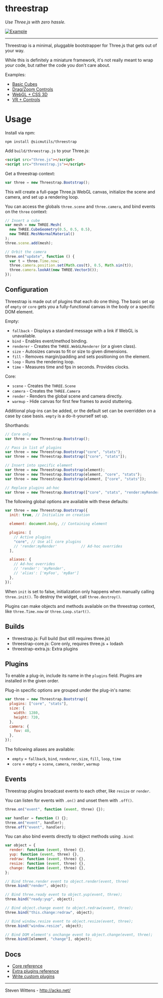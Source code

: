 # threestrap

_Use Three.js with zero hassle._

<a href="http://acko.net/files/threestrap/basic_cube.html"><img src="https://raw.github.com/unconed/threestrap/master/examples/basic_cube.png" alt="Example"></a>

---

Threestrap is a minimal, pluggable bootstrapper for Three.js that gets out of
your way.

While this is definitely a miniature framework, it's not really meant to wrap
_your_ code, but rather the code you don't care about.

Examples:

- [Basic Cubes](http://acko.net/files/threestrap/basic_cube.html)
- [Drag/Zoom Controls](http://acko.net/files/threestrap/controls_orbit_cube.html)
- [WebGL + CSS 3D](http://acko.net/files/threestrap/multiple_renderers.html)
- [VR + Controls](http://acko.net/files/threestrap/vr2.html)

# Usage

Install via npm:

```
npm install @sicmutils/threestrap
```

Add `build/threestrap.js` to your Three.js:

```html
<script src="three.js"></script>
<script src="threestrap.js"></script>
```

Get a threestrap context:

```javascript
var three = new Threestrap.Bootstrap();
```

This will create a full-page Three.js WebGL canvas, initialize the scene and
camera, and set up a rendering loop.

You can access the globals `three.scene` and `three.camera`, and bind events on
the `three` context:

```javascript
// Insert a cube
var mesh = new THREE.Mesh(
  new THREE.CubeGeometry(0.5, 0.5, 0.5),
  new THREE.MeshNormalMaterial()
);
three.scene.add(mesh);

// Orbit the camera
three.on("update", function () {
  var t = three.Time.now;
  three.camera.position.set(Math.cos(t), 0.5, Math.sin(t));
  three.camera.lookAt(new THREE.Vector3());
});
```

## Configuration

Threestrap is made out of plugins that each do one thing. The basic set up of
`empty` or `core` gets you a fully-functional canvas in the body or a specific
DOM element.

Empty:

- `fallback` - Displays a standard message with a link if WebGL is unavailable.
- `bind` - Enables event/method binding.
- `renderer` - Creates the `THREE.WebGLRenderer` (or a given class).
- `size` - Autosizes canvas to fit or size to given dimensions.
- `fill` - Removes margin/padding and sets positioning on the element.
- `loop` - Runs the rendering loop.
- `time` - Measures time and fps in seconds. Provides clocks.

Core:

- `scene` - Creates the `THREE.Scene`
- `camera` - Creates the `THREE.Camera`
- `render` - Renders the global scene and camera directly.
- `warmup` - Hide canvas for first few frames to avoid stuttering.

Additional plug-ins can be added, or the default set can be overridden on a case
by case basis. `empty` is a do-it-yourself set up.

Shorthands:

```javascript
// Core only
var three = new Threestrap.Bootstrap();

// Pass in list of plugins
var three = new Threestrap.Bootstrap("core", "stats");
var three = new Threestrap.Bootstrap(["core", "stats"]);

// Insert into specific element
var three = new Threestrap.Bootstrap(element);
var three = new Threestrap.Bootstrap(element, "core", "stats");
var three = new Threestrap.Bootstrap(element, ["core", "stats"]);

// Replace plugins ad-hoc
var three = new Threestrap.Bootstrap(["core", "stats", "render:myRender"]);
```

The following global options are available with these defaults:

```javascript
var three = new Threestrap.Bootstrap({
  init: true, // Initialize on creation

  element: document.body, // Containing element

  plugins: [
    // Active plugins
    "core", // Use all core plugins
    // 'render:myRender'           // Ad-hoc overrides
  ],

  aliases: {
    // Ad-hoc overrides
    // 'render': 'myRender',
    // 'alias': ['myFoo', 'myBar']
  },
});
```

When `init` is set to false, initialization only happens when manually calling
`three.init()`. To destroy the widget, call `three.destroy()`.

Plugins can make objects and methods available on the threestrap context, like
`three.Time.now` or `three.Loop.start()`.

## Builds

- threestrap.js: Full build (but still requires three.js)
- threestrap-core.js: Core only, requires three.js + lodash
- threestrap-extra.js: Extra plugins

## Plugins

To enable a plug-in, include its name in the `plugins` field. Plugins are
installed in the given order.

Plug-in specific options are grouped under the plug-in's name:

```javascript
var three = new Threestrap.Bootstrap({
  plugins: ["core", "stats"],
  size: {
    width: 1280,
    height: 720,
  },
  camera: {
    fov: 40,
  },
});
```

The following aliases are available:

- `empty` = `fallback`, `bind`, `renderer`, `size`, `fill`, `loop`, `time`
- `core` = `empty` + `scene`, `camera`, `render`, `warmup`

## Events

Threestrap plugins broadcast events to each other, like `resize` or `render`.

You can listen for events with `.on()` and unset them with `.off()`.

```javascript
three.on("event", function (event, three) {});
```

```javascript
var handler = function () {};
three.on("event", handler);
three.off("event", handler);
```

You can also bind events directly to object methods using `.bind`:

```javascript
var object = {
  render: function (event, three) {},
  yup: function (event, three) {},
  redraw: function (event, three) {},
  resize: function (event, three) {},
  change: function (event, three) {},
};

// Bind three.render event to object.render(event, three)
three.bind("render", object);

// Bind three.ready event to object.yup(event, three);
three.bind("ready:yup", object);

// Bind object.change event to object.redraw(event, three);
three.bind("this.change:redraw", object);

// Bind window.resize event to object.resize(event, three);
three.bind("window.resize", object);

// Bind DOM element's onchange event to object.change(event, three);
three.bind([element, "change"], object);
```

## Docs

- [Core reference](https://github.com/unconed/threestrap/blob/master/docs/core.md)
- [Extra plugins reference](https://github.com/unconed/threestrap/blob/master/docs/extra.md)
- [Write custom plugins](https://github.com/unconed/threestrap/blob/master/docs/custom.md)

---

Steven Wittens - http://acko.net/
